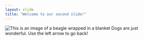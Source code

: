```yaml
---
layout: slide
title: "Welcome to our second slide!"
---
```

![This is an image of a beagle wrapped in a blanket](https://www.healthypawspetinsurance.com/blog/wp-content/uploads/dog_anxiety_640x420.jpg) Dogs are just wonderful.
Use the left arrow to go back!
